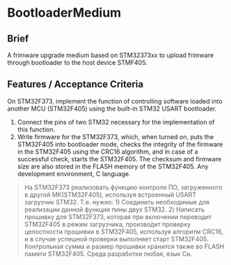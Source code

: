 # BootloaderMedium

## Brief
A frimware upgrade medium based on STM32373xx to upload frimware through bootloader to the host device STMF405. 

## Features / Acceptance Criteria

On STM32F373, implement the function of controlling software loaded into another MCU (STM32F405) using the built-in STM32 USART bootloader.
  1. Connect the pins of two STM32 necessary for the implementation of this function. 
  2. Write firmware for the STM32F373, which, when turned on, puts the STM32F405 into bootloader mode, checks the integrity of the firmware in the STM32F405 using the CRC16 algorithm, and in case of a successful check, starts the STM32F405. The checksum and firmware size are also stored in the FLASH memory of the STM32F405. Any development environment, C language.
> На STM32F373 реализовать функцию контроля ПО, загруженного в другой МК(STM32F405), используя встроенный USART загрузчик STM32. Т.е. нужно: 1) Соединить необходимые для реализации данной функции пины двух STM32.  2) Написать прошивку для STM32F373, которая при включении переводит STM32F405 в режим загрузчика, производит проверку целостности прошивки в STM32F405, используя алгоритм CRC16, и в случае успешной проверки выполняет старт STM32F405. Контрольная сумма и размер прошивки хранится также во FLASH памяти STM32F405. Среда разработки любая, язык Си.  
